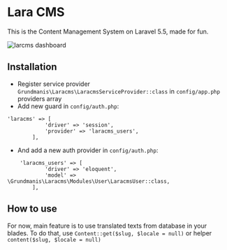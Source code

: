 # Lara CMS
This is the Content Management System on Laravel 5.5, made for fun.

![larcms dashboard](https://user-images.githubusercontent.com/6103997/35482156-c64ad344-0439-11e8-9972-db1f9c9c89b4.png)

## Installation
* Register service provider `Grundmanis\Laracms\LaracmsServiceProvider::class` in `config/app.php` providers array
* Add new guard in `config/auth.php`: 
```
'laracms' => [
            'driver' => 'session',
            'provider' => 'laracms_users',
        ],
``` 
* And add a new auth provider in `config/auth.php`:
```
    'laracms_users' => [
            'driver' => 'eloquent',
            'model' => \Grundmanis\Laracms\Modules\User\LaracmsUser::class,
        ],
```
## How to use
For now, main feature is to use translated texts from database in your blades. To do that, use
`Content::get($slug, $locale = null)` or helper `content($slug, $locale = null)`